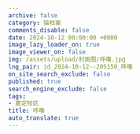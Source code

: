 ```yaml
---
archive: false
category: 猫档案
comments_disable: false
date: 2024-10-12 00:00:00 +0000
image_lazy_loader_on: true
image_viewer_on: false
img: /assets/upload/封面图/呼噜.jpg
lng_pair: id_2024-10-12--205150_呼噜
on_site_search_exclude: false
published: true
search_engine_exclude: false
tags:
- 嘉定校区
title: 呼噜
auto_translate: true
---
```


